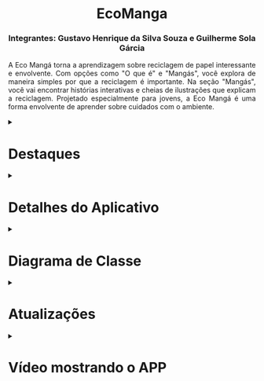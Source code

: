 <h1 align=center>EcoManga</h1>

<h3 align="center">Integrantes: Gustavo Henrique da Silva Souza e Guilherme Sola Gárcia</h3>

<p align=justify>		
    A Eco Mangá torna a aprendizagem sobre reciclagem de papel interessante e envolvente. Com opções como "O que é" e "Mangás", você explora de maneira simples por que a reciclagem é importante. Na seção "Mangás", você vai encontrar histórias interativas e cheias de ilustrações que explicam a reciclagem. Projetado especialmente para jovens, a Eco Mangá é uma forma envolvente de aprender sobre cuidados com o ambiente.
</p>

<details>
   <summary><h1>Destaques</h1></summary>
    <ul>
        <li align=justify><strong>Interface Acolhedora:</strong> A tela inicial apresenta um fundo branco e um logotipo amigável "Eco Mangá", dando as boas-vindas aos usuários de forma convidativa.
        </li>
        <br>
        <li align=justify><strong>Exploração Simplificada:</strong> A seção "O que é" fornece explicações claras e acessíveis sobre a importância da reciclagem de papel, ajudando os usuários a compreender seu significado de maneira simples.
        </li>
        <br>
        <li align=justify><strong>Mangás Interativos:</strong> Na seção "Mangás", três "imagebuttons" levam os usuários a histórias ricamente ilustradas e interativas, onde eles podem explorar os processos da reciclagem de papel por meio de personagens cativantes.
        </li>
    	<br>
	<li align=justify><strong>Jornada de Aprendizado:</strong> Os mangás não são apenas histórias, mas também fontes valiosas de conhecimento. Eles fornecem informações detalhadas e práticas sobre a reciclagem de papel, tornando o aprendizado uma experiência envolvente.
	</li>
   	<br>
	<li align=justify><strong>Acessibilidade para Jovens:</strong> Projetado especialmente para adolescentes e crianças, a Eco Mangá oferece uma maneira atraente e inspiradora de ensinar conscientização ambiental desde cedo.
	</li>
	<br>
	<li align=justify><strong>Foco na Sustentabilidade:</strong> O aplicativo tem como objetivo promover a consciência ambiental ao ensinar práticas de reciclagem de papel, incentivando os usuários a adotarem hábitos mais sustentáveis.
	</li>
	<br>
	<li alingn=justify><strong>Design Visualmente Atraente:</strong> As ilustrações coloridas e os personagens carismáticos nos mangás mantêm os usuários envolvidos e entretidos enquanto aprendem.
	</li>
	<br>
	<li alingn=justify><strong>Experiência Educativa Completa:</strong> A Eco Mangá oferece uma experiência completa de aprendizado, permitindo que os usuários explorem, entendam e se comprometam com a reciclagem de papel de maneira significativa.
	</li>
	<br>	
	<li alingn=justify><strong>Aventura Educativa Divertida</strong> Através de uma combinação única de narrativas e conhecimento, o aplicativo oferece uma abordagem divertida para aprender sobre reciclagem de papel.
	</li>
     </ul>

Essas características combinadas criam uma experiência atraente e informativa no Eco Mangá, proporcionando aos usuários uma jornada educativa única sobre a reciclagem de papel.
</details>


<details>
    <summary><h1>Detalhes do Aplicativo</h1></summary>
    <ul>
        <li><strong>Versão do Android:</strong> 9.0 (Pie);</li>
        <li><strong>Número de Telas:</strong> 9;</li>
        <li><strong>Linguagem de Programação:</strong> Java;</li>
        <li><strong>IDE</strong> Android Studio;</li>
    </ul>
</details>

<details>
    <summary><h1>Diagrama de Classe</h1></summary>
	<div align="center">
		<img src="https://github.com/GustavoHenrique444/EcoManga/assets/127442583/972c3301-44e6-46c7-9965-ad52d8e5339c" width="700px"/>
	</div>
</details>

<details>
	<summary><h1>Atualizações</h1></summary>
	<li align=justify><strong>Tela de Login:</strong> A tela de login é a porta de entrada para os usuários explorarem nosso aplicativo. Ela permite que os usuários criem uma conta para acessar nosso aplicativo e descobrir como funciona o processo de reciclagem de papel e outros materiais. Além disso, ao fazer o login, os usuários também terão acesso aos mangás disponíveis em nossa plataforma, ampliando ainda mais sua experiência no aplicativo. 
        </li>
	<br>
 
 <Li align=justify><strong>Como Reciclar?:</strong> A tela 'Como Reciclar' foi desenvolvida com o propósito de educar as pessoas sobre a importância da preservação do meio ambiente por meio da reciclagem de diversos materiais, incluindo papel, metais, resíduos orgânicos e muito mais. Essa funcionalidade visa capacitar os usuários a adotar práticas sustentáveis, contribuindo assim para a proteção do nosso planeta e o cuidado com o meio ambiente.
 </Li>
	<br>
	
<Li align=justify><strong>Outros tipos de materiais:</strong> Nosso aplicativo tem como objetivo central incentivar a reciclagem, com um foco especial no papel, mas reconhecemos que há uma ampla variedade de materiais recicláveis disponíveis. A tela "Recicláveis Diversos" foi projetada para informar aos usuários sobre a diversidade de materiais que podem ser reciclados em nosso planeta. Queremos promover uma compreensão abrangente dos recursos recicláveis, incentivando práticas sustentáveis e uma maior conscientização sobre a importância da reciclagem em nosso ambiente.
</Li>
</details>

<details>
	<summary><h1>Vídeo mostrando o APP</h1></summary>
		<div align="center">
	
</div>
</details>



